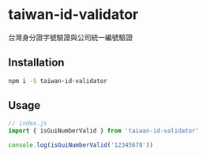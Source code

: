 # taiwan-id-validator

台灣身分證字號驗證與公司統一編號驗證

## Installation

```bash
npm i -S taiwan-id-validator
```

## Usage

```js
// index.js
import { isGuiNumberValid } from 'taiwan-id-validator'

console.log(isGuiNumberValid('12345678'))
```